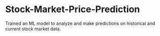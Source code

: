 # Stock-Market-Price-Prediction
Trained an ML model to analyze and make predictions on historical and current stock market data.
